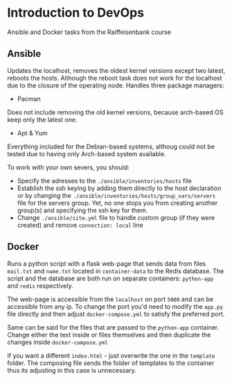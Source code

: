 # Introduction to DevOps

Ansible and Docker tasks from the Raiffeisenbank course

## Ansible
Updates the localhost, removes the oldest kernel versions except two latest, reboots the hosts. Although the reboot task does not work for the localhost due to the closure of the operating node.
Handles three package managers:

- Pacman

Does not include removing the old kernel versions, because arch-based OS keep only the latest one.

- Apt & Yum

Everything included for the Debian-based systems, althoug could not be tested due to having only Arch-based system available.

To work with your own severs, you should:

- Specify the adresses to the `./ansible/inventories/hosts` file
- Establish the ssh keying by adding them directly to the host declaration or by changing the `./ansible/inventories/hosts/group_vars/servers` file for the servers group. Yet, no one stops you from creating another group(s) and specifying the ssh key for them.
- Change `./ansible/site.yml` file to handle custom group (if they were created) and remove `connection: local` line

## Docker
Runs a python script with a flask web-page that sends data from files `mail.txt` and `name.txt` located in `container-data` to the Redis database. The script and the database are both run on separate containers: `python-app` and `redis` respectively.

The web-page is accessible from the `localhost` on port `5000` and can be accessible from any ip. To change the port you'd need to modify the `app.py` file directly and then adjust `docker-compose.yml` to satisfy the preferred port.

Same can be said for the files that are passed to the `python-app` container. Change either the text inside or files themselves and then duplicate the changes inside `docker-compose.yml`

If you want a different `index.html` - just overwrite the one in the `template` folder. The composing file sends the folder of templates to the container thus its adjusting in this case is unnecessary.
